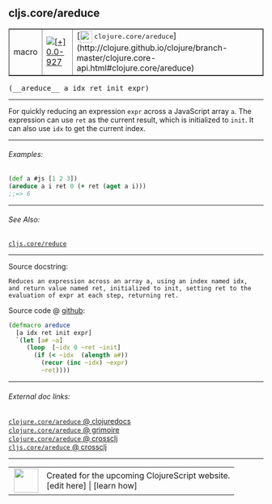 ## cljs.core/areduce



 <table border="1">
<tr>
<td>macro</td>
<td><a href="https://github.com/cljsinfo/cljs-api-docs/tree/0.0-927"><img valign="middle" alt="[+] 0.0-927" title="Added in 0.0-927" src="https://img.shields.io/badge/+-0.0--927-lightgrey.svg"></a> </td>
<td>
[<img height="24px" valign="middle" src="http://i.imgur.com/1GjPKvB.png"> <samp>clojure.core/areduce</samp>](http://clojure.github.io/clojure/branch-master/clojure.core-api.html#clojure.core/areduce)
</td>
</tr>
</table>


 <samp>
(__areduce__ a idx ret init expr)<br>
</samp>

---

For quickly reducing an expression `expr` across a JavaScript array `a`.  The
expression can use `ret` as the current result, which is initialized to `init`.
It can also use `idx` to get the current index.

---

###### Examples:

```clj
(def a #js [1 2 3])
(areduce a i ret 0 (+ ret (aget a i)))
;;=> 6
```

---

###### See Also:

[`cljs.core/reduce`](cljs.core_reduce.md)<br>

---


Source docstring:

```
Reduces an expression across an array a, using an index named idx,
and return value named ret, initialized to init, setting ret to the
evaluation of expr at each step, returning ret.
```


Source code @ [github](https://github.com/clojure/clojurescript/blob/r1576/src/clj/cljs/core.clj#L1024-L1033):

```clj
(defmacro areduce
  [a idx ret init expr]
  `(let [a# ~a]
     (loop  [~idx 0 ~ret ~init]
       (if (< ~idx  (alength a#))
         (recur (inc ~idx) ~expr)
         ~ret))))
```

<!--
Repo - tag - source tree - lines:

 <pre>
clojurescript @ r1576
└── src
    └── clj
        └── cljs
            └── <ins>[core.clj:1024-1033](https://github.com/clojure/clojurescript/blob/r1576/src/clj/cljs/core.clj#L1024-L1033)</ins>
</pre>

-->

---



###### External doc links:

[`clojure.core/areduce` @ clojuredocs](http://clojuredocs.org/clojure.core/areduce)<br>
[`clojure.core/areduce` @ grimoire](http://conj.io/store/v1/org.clojure/clojure/1.7.0-beta3/clj/clojure.core/areduce/)<br>
[`clojure.core/areduce` @ crossclj](http://crossclj.info/fun/clojure.core/areduce.html)<br>
[`cljs.core/areduce` @ crossclj](http://crossclj.info/fun/cljs.core/areduce.html)<br>

---

 <table>
<tr><td>
<img valign="middle" align="right" width="48px" src="http://i.imgur.com/Hi20huC.png">
</td><td>
Created for the upcoming ClojureScript website.<br>
[edit here] | [learn how]
</td></tr></table>

[edit here]:https://github.com/cljsinfo/cljs-api-docs/blob/master/cljsdoc/cljs.core_areduce.cljsdoc
[learn how]:https://github.com/cljsinfo/cljs-api-docs/wiki/cljsdoc-files

<!--

This information was too distracting to show to readers, but I'll leave it
commented here since it is helpful to:

- pretty-print the data used to generate this document
- and show how to retrieve that data



The API data for this symbol:

```clj
{:description "For quickly reducing an expression `expr` across a JavaScript array `a`.  The\nexpression can use `ret` as the current result, which is initialized to `init`.\nIt can also use `idx` to get the current index.",
 :ns "cljs.core",
 :name "areduce",
 :signature ["[a idx ret init expr]"],
 :history [["+" "0.0-927"]],
 :type "macro",
 :related ["cljs.core/reduce"],
 :full-name-encode "cljs.core_areduce",
 :source {:code "(defmacro areduce\n  [a idx ret init expr]\n  `(let [a# ~a]\n     (loop  [~idx 0 ~ret ~init]\n       (if (< ~idx  (alength a#))\n         (recur (inc ~idx) ~expr)\n         ~ret))))",
          :title "Source code",
          :repo "clojurescript",
          :tag "r1576",
          :filename "src/clj/cljs/core.clj",
          :lines [1024 1033]},
 :examples [{:id "20a389",
             :content "```clj\n(def a #js [1 2 3])\n(areduce a i ret 0 (+ ret (aget a i)))\n;;=> 6\n```"}],
 :full-name "cljs.core/areduce",
 :clj-symbol "clojure.core/areduce",
 :docstring "Reduces an expression across an array a, using an index named idx,\nand return value named ret, initialized to init, setting ret to the\nevaluation of expr at each step, returning ret."}

```

Retrieve the API data for this symbol:

```clj
;; from Clojure REPL
(require '[clojure.edn :as edn])
(-> (slurp "https://raw.githubusercontent.com/cljsinfo/cljs-api-docs/catalog/cljs-api.edn")
    (edn/read-string)
    (get-in [:symbols "cljs.core/areduce"]))
```

-->
